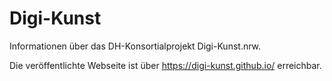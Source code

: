 # Digi-Kunst 

Informationen über das DH-Konsortialprojekt Digi-Kunst.nrw.

Die veröffentlichte Webseite ist über <https://digi-kunst.github.io/> erreichbar.

